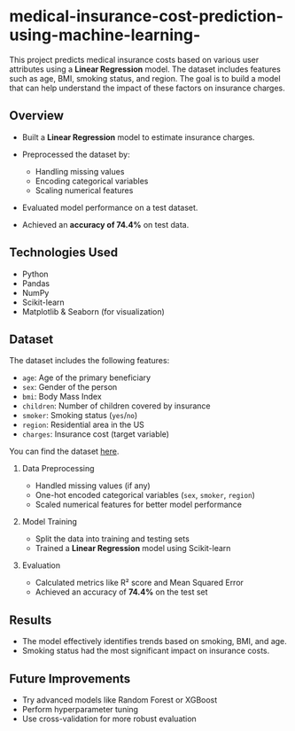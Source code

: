 # medical-insurance-cost-prediction-using-machine-learning-
This project predicts medical insurance costs based on various user attributes using a **Linear Regression** model. The dataset includes features such as age, BMI, smoking status, and region. The goal is to build a model that can help understand the impact of these factors on insurance charges.

## Overview

* Built a **Linear Regression** model to estimate insurance charges.
* Preprocessed the dataset by:

  * Handling missing values
  * Encoding categorical variables
  * Scaling numerical features
* Evaluated model performance on a test dataset.
* Achieved an **accuracy of 74.4%** on test data.

##  Technologies Used

* Python
* Pandas
* NumPy
* Scikit-learn
* Matplotlib & Seaborn (for visualization)

## Dataset

The dataset includes the following features:

* `age`: Age of the primary beneficiary
* `sex`: Gender of the person
* `bmi`: Body Mass Index
* `children`: Number of children covered by insurance
* `smoker`: Smoking status (`yes`/`no`)
* `region`: Residential area in the US
* `charges`: Insurance cost (target variable)

You can find the dataset [here](https://www.kaggle.com/datasets/mirichoi0218/insurance).

1. Data Preprocessing

   * Handled missing values (if any)
   * One-hot encoded categorical variables (`sex`, `smoker`, `region`)
   * Scaled numerical features for better model performance

2. Model Training

   * Split the data into training and testing sets
   * Trained a **Linear Regression** model using Scikit-learn

3. Evaluation

   * Calculated metrics like R² score and Mean Squared Error
   * Achieved an accuracy of **74.4%** on the test set

## Results

* The model effectively identifies trends based on smoking, BMI, and age.
* Smoking status had the most significant impact on insurance costs.

## Future Improvements

* Try advanced models like Random Forest or XGBoost
* Perform hyperparameter tuning
* Use cross-validation for more robust evaluation
